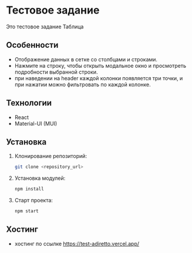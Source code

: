 # Тестовое задание

Это тестовое задание Таблица

## Особенности

- Отображение данных в сетке со столбцами и строками.
- Нажмите на строку, чтобы открыть модальное окно и просмотреть подробности выбранной строки.
- при наведении на header каждой колонки появляется три точки, и при нажатии можно фильтровать по каждой колонке.

## Технологии

- React
- Material-UI (MUI)

## Установка

1. Клонирование репозиторий:

   ```bash
   git clone <repository_url>
   ```

2. Установка модулей:

   ```bash
   npm install
   ```

3. Старт проекта:

   ```bash
   npm start
   ```

## Хостинг

- хостинг по ссылке https://test-adiretto.vercel.app/
